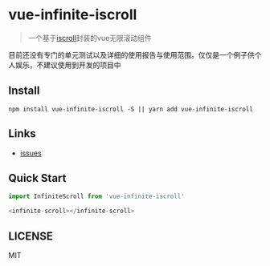 # vue-infinite-iscroll

> 一个基于[iscroll](https://github.com/cubiq/iscroll)封装的vue无限滚动组件

目前还没有专门的单元测试以及详细的使用报告与使用范围。仅仅是一个例子供个人娱乐，不建议使用到开发的项目中

## Install
```shell
npm install vue-infinite-iscroll -S || yarn add vue-infinite-iscroll
```

## Links

- [issues](https://github.com/mrKylinZhou/vue-infinite-iscroll/issues)

## Quick Start
```javascript
import InfiniteScroll from 'vue-infinite-iscroll'

<infinite-scroll></infinite-scroll>

```

## LICENSE
MIT
